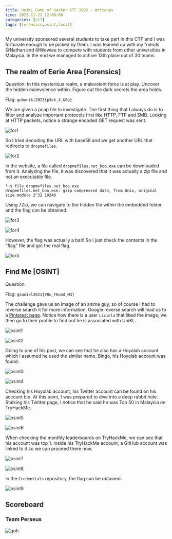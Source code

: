 ```yaml
---
title: UniKL Game of Hacker CTF 2023 - Writeups
time: 2023-11-21 12:00:00
categories: [ctf]
tags: [forensics,osint,local]
---
```


My university sponsored several students to take part in this CTF and I was fortunate enough to be picked by them. I was teamed up with my friends @Nathan and @Wowiee to compete with students from other universities in Malaysia. In the end we managed to achive 13th place out of 30 teams.

## The realm of Eerie Area [Forensics]
Question: In this mysterious realm, a malevolent force is at play. Uncover the hidden malevolence within. Figure out the dark secrets the area holds.

Flag: `gohunikl2023{p3ek_4_&0o}`

We are given a pcap file to investigate. The first thing that I always do is to filter and analyze important protocols first like HTTP, FTP and SMB. Looking at HTTP packets, notice a strange encoded GET request was sent.

![for1](/assets/posts/gohctf2023/for1.png)

So I tried decoding the URL with base58 and we get another URL that redirects to `dropmefiles`.

![for2](/assets/posts/gohctf2023/for2.png)

In the website, a file called `dropmefiles.net_boo.exe` can be downloaded from it. Analyzing the file, it was discovered that it was actually a zip file and not an executable file.

```
└─$ file dropmefiles.net_boo.exe 
dropmefiles.net_boo.exe: gzip compressed data, from Unix, original size modulo 2^32 10240
```

Using 7Zip, we can navigate to the hidden file within the embedded folder and the flag can be obtained.

![for3](/assets/posts/gohctf2023/for3.png)

![for4](/assets/posts/gohctf2023/for4.png)

However, the flag was actually a bait! So I just check the contents in the "flag" file and got the real flag.

![for5](/assets/posts/gohctf2023/for5.png)

## Find Me [OSINT]
Question:

Flag: `gounikl2023{Y0u_F0und_M3}`

The challenge gave us an image of an anime guy, so of course I had to reverse search it for more information. Google reverse search will lead us to a [Pinterest page](https://www.pinterest.com/pin/402016704213891878/). Notice how there is a user `Liciela` that liked the image, we then go to their profile to find out he is associated with UniKL.

![osint1](/assets/posts/gohctf2023/osint1.png)

![osint2](/assets/posts/gohctf2023/osint2.png)

Going to one of his post, we can see that he also has a Hoyolab account which I assumed he used the similar name. Bingo, his Hoyolab account was found.

![osint3](/assets/posts/gohctf2023/osint3.png)

![osint4](/assets/posts/gohctf2023/osint4.png)

Checking his Hoyolab account, his Twitter account can be found on his account bio. At this point, I was prepared to dive into a deep rabbit hole. Stalking his Twitter page, I notice that he said he was Top 50 in Malaysia on TryHackMe.

![osint5](/assets/posts/gohctf2023/osint5.png)

![osint6](/assets/posts/gohctf2023/osint6.png)

When checking the monthly leaderboards on TryHackMe, we can see that his account was top 1. Inside his TryHackMe account, a GitHub account was linked to it so we can proceed there now.

![osint7](/assets/posts/gohctf2023/osint7.png)

![osint8](/assets/posts/gohctf2023/osint8.png)

In the `Credentials` repository, the flag can be obtained.

![osint9](/assets/posts/gohctf2023/osint9.png)

## Scoreboard
### Team Perseus

![goh](/assets/posts/gohctf2023/goh.png)
